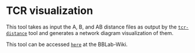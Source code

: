 # TCR visualization

This tool takes as input the A, B, and AB distance files as output by the [`tcr-distance`] tool and generates a network diagram visualization of them.

This tool can be accessed [`here`] at the BBLab-Wiki.

[`tcr-distance`]: https://github.com/cfe-lab/tcr-distance/
[`here`]: https://bblab-hivresearchtools.ca/django/tools/tcr_visualizer/
